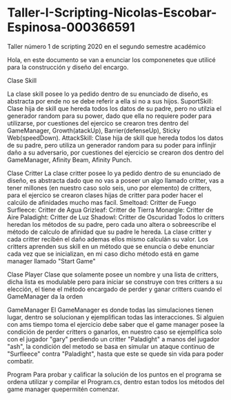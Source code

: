 # Taller-I-Scripting-Nicolas-Escobar-Espinosa-000366591
Taller número 1 de scripting 2020 en el segundo semestre académico

Hola, en este documento se van a enunciar los componenetes que utilicé para la construcción y diseño del encargo.

Clase Skill

La clase skill posee lo ya pedido dentro de su enunciado de diseño, es abstracta por ende no se debe referir a ella si no a sus hijos.
  SuportSkill: Clase hija de skill que hereda todos los datos de su padre, pero no utilzia el generador random para su power, dado que ella no requiere poder para utilizarse, por   cuestiones del ejercico se crearon tres dentro del GameManager, Growth(atackUp), Barrier(defenseUp), Sticky Web(speedDown).
  AttackSkill: Clase hija de skill que hereda todos los datos de su padre, pero utiliza un generador random para su poder para inflinjir daño a su adversario, por cuestiones del     ejercicio se crearon dos dentro del GameManager, Afinity Beam, Afinity Punch.
  
Clase Critter
La clase critter posee lo ya pedido dentro de su enunciado de diseño, es abstracta dado que no vas a poseer un algo llamado critter, vas a tener millones (en nuestro caso solo seis, uno por elemento) de critters, para el ejercico se crearon clases hijas de critter para poder hacer el calcúlo de afinidades mucho mas facíl.
  Smeltoad: Critter de Fuego
  Surfleece: Critter de Agua
  Grizleaf: Critter de Tierra
  Monargle: Critter de Aire
  Paladight: Critter de Luz
  Shadowl: Critter de Oscuridad
Todos lo critters heredan los métodos de su padre, pero cada uno altera o sobreescribe el método de calculo de afinidad que su padre le hereda.
La clase critter y cada critter recibén el daño ademas ellos mismo calculán su valor.
Los critters aprenden sus skill en un método que se enuncia o debe enunciar cada vez que se inicializan, en mi caso dicho método está en game manager llamado "Start Game"

Clase Player
Clase que solamente posee un nombre y una lista de critters, dicha lista es modulable pero para iniciar se construye con tres critters a su elección, el tiene el método encargado de perder y ganar critters cuando el GameManager da la orden

GameManager
El GameManager es donde todas las simulaciones tienen lugar, dentro se solucionan y ejemplifican todas las interacciones. Si alguien con ams tiempo toma el ejercicio debe saber que el game manager posee la condición de perder critters o ganarlos, en nuestro caso se ejemplifica solo con el jugador "gary" perdiendo un critter "Paladight" a manos del jugador "ash", la condición del metodo se basa en simular un ataque continuo de "Surfleece" contra "Paladight", hasta que este se quede sin vida para poder combatir.

Program
Para probar y calificar la solución de los puntos en el programa se ordena utilizar y compilar el Program.cs, dentro estan todos los métodos del game manager quepermitén comenzar.
  
